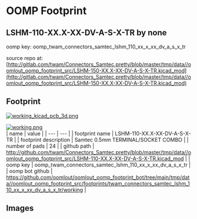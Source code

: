 # OOMP Footprint  
## LSHM-110-XX.X-XX-DV-A-S-X-TR  by none  
  
oomp key: oomp_twam_connectors_samtec_lshm_110_xx_x_xx_dv_a_s_x_tr  
  
source repo at: [http://gitlab.com/twam/Connectors_Samtec.pretty/blob/master/tmp/data//oomlout_oomp_footprint_src/LSHM-150-XX.X-XX-DV-A-S-X-TR.kicad_mod](http://gitlab.com/twam/Connectors_Samtec.pretty/blob/master/tmp/data//oomlout_oomp_footprint_src/LSHM-150-XX.X-XX-DV-A-S-X-TR.kicad_mod)  
## Footprint  
  
[![working_kicad_pcb_3d.png](working_kicad_pcb_3d_600.png)](working_kicad_pcb_3d.png)  
  
[![working.png](working_600.png)](working.png)  
| name | value | 
| --- | --- | 
| footprint name | LSHM-110-XX.X-XX-DV-A-S-X-TR | 
| footprint description | Samtec 0.5mm TERMINAL/SOCKET COMBO | 
| number of pads | 24 | 
| github path | http://github.com/twam/Connectors_Samtec.pretty/blob/master/tmp/data//oomlout_oomp_footprint_src/LSHM-110-XX.X-XX-DV-A-S-X-TR.kicad_mod | 
| oomp key | oomp_twam_connectors_samtec_lshm_110_xx_x_xx_dv_a_s_x_tr | 
| oomp bot github | https://github.com/oomlout/oomlout_oomp_footprint_bot/tree/main/tmp/data//oomlout_oomp_footprint_src/footprints/twam_connectors_samtec_lshm_110_xx_x_xx_dv_a_s_x_tr/working | 
## Images  
